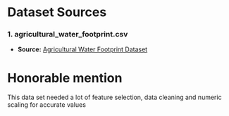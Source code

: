 # Dataset Sources

### 1. **agricultural_water_footprint.csv**  
- **Source:** [Agricultural Water Footprint Dataset](https://www.kaggle.com/datasets/mdmub0587/agricultural-water-footprint)

# Honorable mention

This data set needed a lot of feature selection, data cleaning and numeric scaling for accurate values